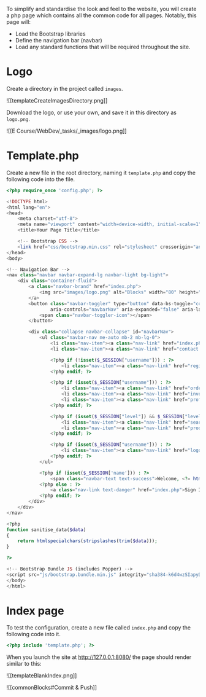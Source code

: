To simplify and standardise the look and feel to the website, you will create a php page which contains all the common code for all pages. Notably, this page will:
- Load the Bootstrap libraries
- Define the navigation bar (navbar)
- Load any standard functions that will be required throughout the site.

# Logo

Create a directory in the project called `images`.

![[templateCreateImagesDirectory.png]]

Download the logo, or use your own, and save it in this directory as `logo.png`.

![[E Course/WebDev/_tasks/_images/logo.png]]



# Template.php

Create a new file in the root directory, naming it `template.php` and copy the following code into the file. 

```php
<?php require_once 'config.php'; ?>

<!DOCTYPE html>
<html lang="en">
<head>
    <meta charset="utf-8">
    <meta name="viewport" content="width=device-width, initial-scale=1">
    <title>Your Page Title</title>

    <!-- Bootstrap CSS -->
    <link href="css/bootstrap.min.css" rel="stylesheet" crossorigin="anonymous">
</head>
<body>

<!-- Navigation Bar -->
<nav class="navbar navbar-expand-lg navbar-light bg-light">
    <div class="container-fluid">
        <a class="navbar-brand" href="index.php">
            <img src="images/logo.png" alt="Blocks" width="80" height="80">
        </a>
        <button class="navbar-toggler" type="button" data-bs-toggle="collapse" data-bs-target="#navbarNav"
                aria-controls="navbarNav" aria-expanded="false" aria-label="Toggle navigation">
            <span class="navbar-toggler-icon"></span>
        </button>

        <div class="collapse navbar-collapse" id="navbarNav">
            <ul class="navbar-nav me-auto mb-2 mb-lg-0">
                <li class="nav-item"><a class="nav-link" href="index.php">Home</a></li>
                <li class="nav-item"><a class="nav-link" href="contact.php">Contact us</a></li>

                <?php if (!isset($_SESSION["username"])) : ?>
                    <li class="nav-item"><a class="nav-link" href="registration.php">Registration</a></li>
                <?php endif; ?>

                <?php if (isset($_SESSION["username"])) : ?>
                    <li class="nav-item"><a class="nav-link" href="orderForm.php">Order Form</a></li>
                    <li class="nav-item"><a class="nav-link" href="invoice.php">Past Orders</a></li>
                    <li class="nav-item"><a class="nav-link" href="profile.php">Profile</a></li>
                <?php endif; ?>

                <?php if (isset($_SESSION["level"]) && $_SESSION["level"] === "Administrator") : ?>
                    <li class="nav-item"><a class="nav-link" href="search.php">Search Profiles</a></li>
                    <li class="nav-item"><a class="nav-link" href="productList.php">Product List</a></li>
                <?php endif; ?>

                <?php if (isset($_SESSION["username"])) : ?>
                    <li class="nav-item"><a class="nav-link" href="logout.php" title="Logout">Logout</a></li>
                <?php endif; ?>
            </ul>

            <?php if (isset($_SESSION['name'])) : ?>
                <span class="navbar-text text-success">Welcome, <?= htmlspecialchars($_SESSION['name']) ?></span>
            <?php else : ?>
                <a class="nav-link text-danger" href="index.php">Sign In</a>
            <?php endif; ?>
        </div>
    </div>
</nav>

<?php
function sanitise_data($data)
{
    return htmlspecialchars(stripslashes(trim($data)));
}

?>

<!-- Bootstrap Bundle JS (includes Popper) -->
<script src="js/bootstrap.bundle.min.js" integrity="sha384-k6d4wzSIapyDyv1kpU366/PK5hCdSbCRGRCMv+eplOQJWyd1fbcAu9OCUj5zNLiq" crossorigin="anonymous"></script>
</body>
</html>

```

# Index page

To test the configuration, create a new file called `index.php` and copy the following code into it.

```php
<?php include 'template.php'; ?>
```

When you launch the site at http://127.0.0.1:8080/ the page should render similar to this:

![[templateBlankIndex.png]]


![[commonBlocks#Commit & Push]]